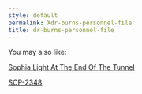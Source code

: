 ```yaml
---
style: default
permalink: Xdr-burns-personnel-file
title: dr-burns-personnel-file
---
```

You may also like:

[Sophia Light At The End Of The Tunnel](http://scp-wiki.net/sophia-light-at-the-end-of-the-tunnel)

[SCP-2348](http://scp-wiki.net/scp-2348)
